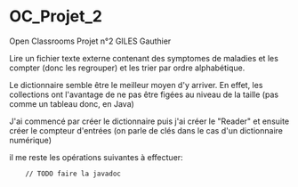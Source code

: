 # OC_Projet_2
Open Classrooms Projet n°2 GILES Gauthier

Lire un fichier texte externe contenant des symptomes de maladies et les compter (donc les regrouper) et les trier par ordre alphabétique.

Le dictionnaire semble être le meilleur moyen d'y arriver. En effet, les collections ont l'avantage de ne pas être figées au niveau de la taille (pas comme un tableau donc, en Java)

J'ai commencé par créer le dictionnaire puis j'ai créer le "Reader" et ensuite créer le compteur d'entrées (on parle de clés dans le cas d'un dictionnaire numérique)

il me reste les opérations suivantes à effectuer:

   	
		
		// TODO faire la javadoc
		
